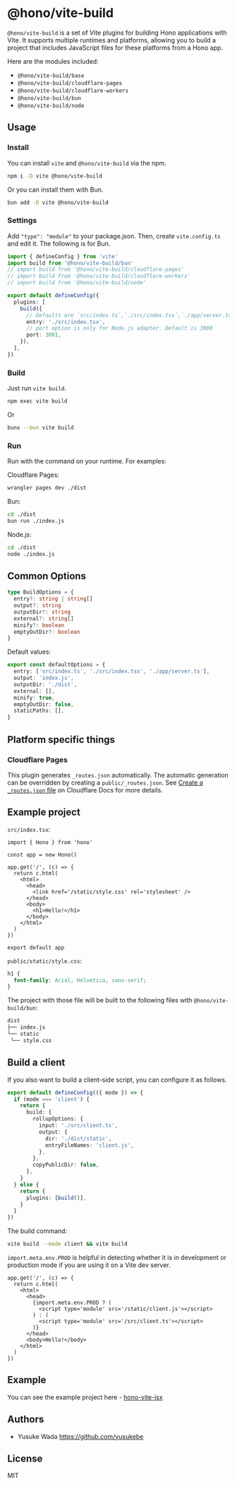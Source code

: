 # @hono/vite-build

`@hono/vite-build` is a set of Vite plugins for building Hono applications with Vite. It supports multiple runtimes and platforms, allowing you to build a project that includes JavaScript files for these platforms from a Hono app.

Here are the modules included:

- `@hono/vite-build/base`
- `@hono/vite-build/cloudflare-pages`
- `@hono/vite-build/cloudflare-workers`
- `@hono/vite-build/bun`
- `@hono/vite-build/node`

## Usage

### Install

You can install `vite` and `@hono/vite-build` via the npm.

```bash
npm i -D vite @hono/vite-build
```

Or you can install them with Bun.

```bash
bun add -D vite @hono/vite-build
```

### Settings

Add `"type": "module"` to your package.json. Then, create `vite.config.ts` and edit it. The following is for Bun.

```ts
import { defineConfig } from 'vite'
import build from '@hono/vite-build/bun'
// import build from '@hono/vite-build/cloudflare-pages'
// import build from '@hono/vite-build/cloudflare-workers'
// import build from '@hono/vite-build/node'

export default defineConfig({
  plugins: [
    build({
      // Defaults are `src/index.ts`,`./src/index.tsx`,`./app/server.ts`
      entry: './src/index.tsx',
      // port option is only for Node.js adapter. Default is 3000
      port: 3001,
    }),
  ],
})
```

### Build

Just run `vite build`.

```bash
npm exec vite build
```

Or

```bash
bunx --bun vite build
```

### Run

Run with the command on your runtime. For examples:

Cloudflare Pages:

```bash
wrangler pages dev ./dist
```

Bun:

```bash
cd ./dist
bun run ./index.js
```

Node.js:

```bash
cd ./dist
node ./index.js
```

## Common Options

```ts
type BuildOptions = {
  entry?: string | string[]
  output?: string
  outputDir?: string
  external?: string[]
  minify?: boolean
  emptyOutDir?: boolean
}
```

Default values:

```ts
export const defaultOptions = {
  entry: ['src/index.ts', './src/index.tsx', './app/server.ts'],
  output: 'index.js',
  outputDir: './dist',
  external: [],
  minify: true,
  emptyOutDir: false,
  staticPaths: [],
}
```

## Platform specific things

### Cloudflare Pages

This plugin generates `_routes.json` automatically. The automatic generation can be overridden by creating a `public/_routes.json`. See [Create a `_routes.json` file](https://developers.cloudflare.com/pages/functions/routing/#create-a-_routesjson-file) on Cloudflare Docs for more details.

## Example project

`src/index.tsx`:

```tsx
import { Hono } from 'hono'

const app = new Hono()

app.get('/', (c) => {
  return c.html(
    <html>
      <head>
        <link href='/static/style.css' rel='stylesheet' />
      </head>
      <body>
        <h1>Hello!</h1>
      </body>
    </html>
  )
})

export default app
```

`public/static/style.css`:

```css
h1 {
  font-family: Arial, Helvetica, sans-serif;
}
```

The project with those file will be built to the following files with `@hono/vite-build/bun`:

```txt
dist
├── index.js
└── static
 └── style.css
```

## Build a client

If you also want to build a client-side script, you can configure it as follows.

```ts
export default defineConfig(({ mode }) => {
  if (mode === 'client') {
    return {
      build: {
        rollupOptions: {
          input: './src/client.ts',
          output: {
            dir: './dist/static',
            entryFileNames: 'client.js',
          },
        },
        copyPublicDir: false,
      },
    }
  } else {
    return {
      plugins: [build()],
    }
  }
})
```

The build command:

```bash
vite build --mode client && vite build
```

`import.meta.env.PROD` is helpful in detecting whether it is in development or production mode if you are using it on a Vite dev server.

```tsx
app.get('/', (c) => {
  return c.html(
    <html>
      <head>
        {import.meta.env.PROD ? (
          <script type='module' src='/static/client.js'></script>
        ) : (
          <script type='module' src='/src/client.ts'></script>
        )}
      </head>
      <body>Hello!</body>
    </html>
  )
})
```

## Example

You can see the example project here - [hono-vite-jsx](https://github.com/honojs/examples/tree/main/hono-vite-jsx)

## Authors

- Yusuke Wada <https://github.com/yusukebe>

## License

MIT
